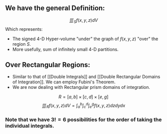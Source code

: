 ## We have the general Definition:

$$\iiint_S f(x,y,z)dV$$
Which represents:
- The signed 4-D Hyper-volume "under" the graph of $f(x,y,z)$ "over" the region $S$.
- More usefully, sum of infinitely small 4-D partitions.

## Over Rectangular Regions:
- Similar to that of [[Double Integrals]] and [[Double Rectangular Domains of Integration]]. We can employ Fubini's Theorem.
- We are now dealing with Rectangular prism domains of integration.

$$R=[a,b]\times[c,d]\times[e,g]$$
$$\iiint_Rf(x,y,z)dV=\int_a^b\int_c^d\int_e^gf(x,y,z)dzdydx$$
### Note that we have $3!=6$ possibilities for the order of taking the individual integrals.
